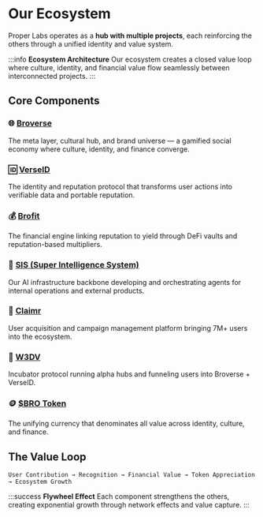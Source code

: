 # Our Ecosystem

Proper Labs operates as a **hub with multiple projects**, each reinforcing the others through a unified identity and value system.

:::info
**Ecosystem Architecture**
Our ecosystem creates a closed value loop where culture, identity, and financial value flow seamlessly between interconnected projects.
:::

## Core Components

### 🌐 [Broverse](/content/pages/ecosystem/broverse.md)
The meta layer, cultural hub, and brand universe — a gamified social economy where culture, identity, and finance converge.

### 🆔 [VerseID](/content/pages/ecosystem/verseid.md)
The identity and reputation protocol that transforms user actions into verifiable data and portable reputation.

### 💰 [Brofit](/content/pages/ecosystem/brofit.md)
The financial engine linking reputation to yield through DeFi vaults and reputation-based multipliers.

### 🤖 [SIS (Super Intelligence System)](/content/pages/ecosystem/sis.md)
Our AI infrastructure backbone developing and orchestrating agents for internal operations and external products.

### 🎯 [Claimr](/content/pages/ecosystem/claimr.md)
User acquisition and campaign management platform bringing 7M+ users into the ecosystem.

### 🚀 [W3DV](/content/pages/ecosystem/w3dv.md)
Incubator protocol running alpha hubs and funneling users into Broverse + VerseID.

### 🪙 [$BRO Token](/content/pages/ecosystem/bro-token.md)
The unifying currency that denominates all value across identity, culture, and finance.

## The Value Loop

```
User Contribution → Recognition → Financial Value → Token Appreciation → Ecosystem Growth
```

:::success
**Flywheel Effect**
Each component strengthens the others, creating exponential growth through network effects and value capture.
:::